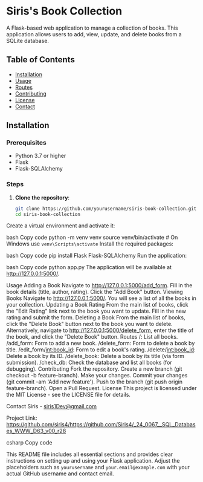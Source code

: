 # Siris's Book Collection

A Flask-based web application to manage a collection of books. This application allows users to add, view, update, and delete books from a SQLite database.

## Table of Contents

- [Installation](#installation)
- [Usage](#usage)
- [Routes](#routes)
- [Contributing](#contributing)
- [License](#license)
- [Contact](#contact)

## Installation

### Prerequisites

- Python 3.7 or higher
- Flask
- Flask-SQLAlchemy

### Steps

1. **Clone the repository**:

   ```bash
   git clone https://github.com/yourusername/siris-book-collection.git
   cd siris-book-collection
Create a virtual environment and activate it:

bash
Copy code
python -m venv venv
source venv/bin/activate  # On Windows use `venv\Scripts\activate`
Install the required packages:

bash
Copy code
pip install Flask Flask-SQLAlchemy
Run the application:

bash
Copy code
python app.py
The application will be available at http://127.0.0.1:5000/.

Usage
Adding a Book
Navigate to http://127.0.0.1:5000/add_form.
Fill in the book details (title, author, rating).
Click the "Add Book" button.
Viewing Books
Navigate to http://127.0.0.1:5000/.
You will see a list of all the books in your collection.
Updating a Book Rating
From the main list of books, click the "Edit Rating" link next to the book you want to update.
Fill in the new rating and submit the form.
Deleting a Book
From the main list of books, click the "Delete Book" button next to the book you want to delete.
Alternatively, navigate to http://127.0.0.1:5000/delete_form, enter the title of the book, and click the "Delete Book" button.
Routes
/: List all books.
/add_form: Form to add a new book.
/delete_form: Form to delete a book by title.
/edit_form/<int:book_id>: Form to edit a book's rating.
/delete/<int:book_id>: Delete a book by its ID.
/delete_book: Delete a book by its title (via form submission).
/check_db: Check the database and list all books (for debugging).
Contributing
Fork the repository.
Create a new branch (git checkout -b feature-branch).
Make your changes.
Commit your changes (git commit -am 'Add new feature').
Push to the branch (git push origin feature-branch).
Open a Pull Request.
License
This project is licensed under the MIT License - see the LICENSE file for details.

Contact
Siris - siris1Dev@gmail.com

Project Link: https://github.com/siris4/https://github.com/Siris4/_24_0067__SQL_Databases_WWW_D63_v00_r28

csharp
Copy code

This README file includes all essential sections and provides clear instructions on setting up and using your Flask application. Adjust the placeholders such as `yourusername` and `your.email@example.com` with your actual GitHub username and contact email.